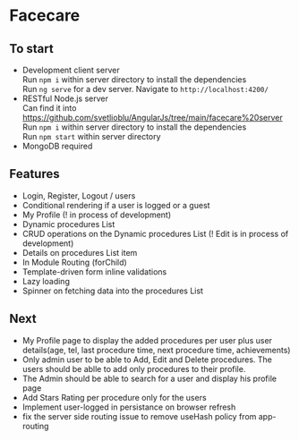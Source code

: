 # Facecare

## To start

- Development client server <br/>
Run `npm i` within server directory to install the dependencies <br/>
Run `ng serve` for a dev server. Navigate to `http://localhost:4200/`
- RESTful Node.js server <br/>
Can find it into https://github.com/svetlioblu/AngularJs/tree/main/facecare%20server <br/>
Run `npm i` within server directory to install the dependencies <br/>
Run `npm start` within server directory
- MongoDB required

## Features
- Login, Register, Logout / users
- Conditional rendering  if a user is logged or a guest
- My Profile (! in process of development)
- Dynamic procedures List
- CRUD operations on the Dynamic procedures List (! Edit is in process of development)
- Details on procedures List item
- In Module Routing (forChild)
- Template-driven form inline validations
- Lazy loading
- Spinner on fetching data into the procedures List

## Next
- My Profile page to display the added procedures per user plus user details(age, tel, last procedure time, next procedure time, achievements)
- Only admin user to be able to Add, Edit and Delete procedures. The users should be ablle to add only procedures to their profile.
- The Admin should be able to search for a user and display his profile page
- Add Stars Rating per procedure only for the users
- Implement user-logged in persistance on browser refresh
- fix the server side routing issue to remove useHash policy from app-routing
